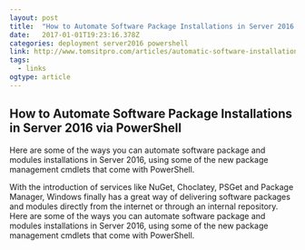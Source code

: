 ```yaml
---
layout: post
title:  "How to Automate Software Package Installations in Server 2016 via PowerShell"
date:   2017-01-01T19:23:16.378Z
categories: deployment server2016 powershell
link: http://www.tomsitpro.com/articles/automatic-software-installations-powershell-server-2016,2-1058.html
tags:
  - links
ogtype: article
---
```


## How to Automate Software Package Installations in Server 2016 via PowerShell

Here are some of the ways you can automate software package and modules installations in Server 2016, using some of the new package management cmdlets that come with PowerShell.


With the introduction of services like NuGet, Choclatey, PSGet and Package Manager, Windows finally has a great way of delivering software packages and modules directly from the internet or through an internal repository. Here are some of the ways you can automate software package and modules installations in Server 2016, using some of the new package management cmdlets that come with PowerShell.
